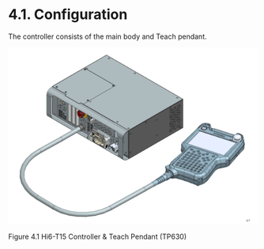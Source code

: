 ﻿# 4.1. Configuration 

The controller consists of the main body and Teach pendant.

![](../_assets/그림_4.1_Hi6-N_(U)_제어기.png  )

Figure 4.1 Hi6-T15 Controller & Teach Pendant (TP630)

